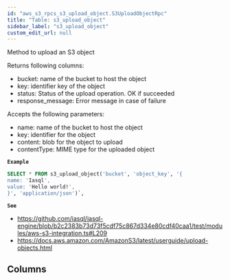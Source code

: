 ```yaml
---
id: "aws_s3_rpcs_s3_upload_object.S3UploadObjectRpc"
title: "Table: s3_upload_object"
sidebar_label: "s3_upload_object"
custom_edit_url: null
---
```


Method to upload an S3 object

Returns following columns:
- bucket: name of the bucket to host the object
- key: identifier key of the object
- status: Status of the upload operation. OK if succeeded
- response_message: Error message in case of failure

Accepts the following parameters:
- name: name of the bucket to host the object
- key: identifier for the object
- content: blob for the object to upload
- contentType: MIME type for the uploaded object

**`Example`**

```sql
SELECT * FROM s3_upload_object('bucket', 'object_key', '{
name: 'Iasql',
value: 'Hello world!',
}', 'application/json')`,
```

**`See`**

 - https://github.com/iasql/iasql-engine/blob/b2c2383b73d73f5cdf75c867d334e80cdf40caa1/test/modules/aws-s3-integration.ts#L209
 - https://docs.aws.amazon.com/AmazonS3/latest/userguide/upload-objects.html

## Columns
